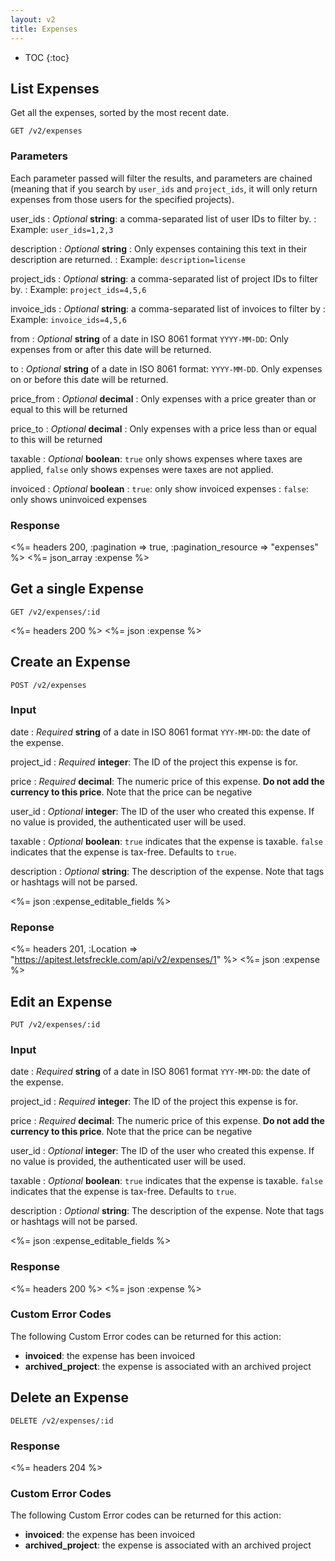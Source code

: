 ```yaml
---
layout: v2
title: Expenses
---
```


* TOC
{:toc}

## List Expenses

Get all the expenses, sorted by the most recent date.

~~~
GET /v2/expenses
~~~

### Parameters

Each parameter passed will filter the results, and parameters are chained (meaning that if you search by `user_ids` and `project_ids`, it will only return expenses from those users for the specified projects).

user_ids
: *Optional* **string**: a comma-separated list of user IDs to filter by.
: Example: `user_ids=1,2,3`

description
: *Optional* **string**
: Only expenses containing this text in their description are returned.
: Example: `description=license`

project_ids
: *Optional* **string**: a comma-separated list of project IDs to filter by.
: Example: `project_ids=4,5,6`

invoice_ids
: *Optional* **string**: a comma-separated list of invoices to filter by
: Example: `invoice_ids=4,5,6`

from
: *Optional* **string** of a date in ISO 8061 format `YYYY-MM-DD`: Only expenses from or after this date will be returned.

to
: *Optional* **string** of a date in ISO 8061 format: `YYYY-MM-DD`. Only expenses on or before this date will be returned.

price_from
: *Optional* **decimal**
: Only expenses with a price greater than or equal to this will be returned

price_to
: *Optional* **decimal**
: Only expenses with a price less than or equal to this will be returned

taxable
: *Optional* **boolean**: `true` only shows expenses where taxes are applied, `false` only shows expenses were taxes are not applied.

invoiced
: *Optional* **boolean**
: `true`: only show invoiced expenses
: `false`: only shows uninvoiced expenses

### Response

<%= headers 200, :pagination => true, :pagination_resource => "expenses" %>
<%= json_array :expense %>

## Get a single Expense

~~~
GET /v2/expenses/:id
~~~

<%= headers 200 %>
<%= json :expense %>

## Create an Expense

~~~
POST /v2/expenses
~~~

### Input

date
: *Required* **string** of a date in ISO 8061 format `YYY-MM-DD`: the date of the expense.

project_id
: *Required* **integer**: The ID of the project this expense is for.

price
: *Required* **decimal**: The numeric price of this expense. **Do not add the currency to this price**. Note that the price can be negative

user_id
: *Optional* **integer**: The ID of the user who created this expense. If no value is provided, the authenticated user will be used.

taxable
: *Optional* **boolean**: `true` indicates that the expense is taxable. `false` indicates that the expense is tax-free. Defaults to `true`.

description
: *Optional* **string**: The description of the expense. Note that tags or hashtags will not be parsed.

<%= json :expense_editable_fields %>

### Reponse

<%= headers 201, :Location => "https://apitest.letsfreckle.com/api/v2/expenses/1" %>
<%= json :expense %>

## Edit an Expense

~~~
PUT /v2/expenses/:id
~~~

### Input

date
: *Required* **string** of a date in ISO 8061 format `YYY-MM-DD`: the date of the expense.

project_id
: *Required* **integer**: The ID of the project this expense is for.

price
: *Required* **decimal**: The numeric price of this expense. **Do not add the currency to this price**. Note that the price can be negative

user_id
: *Optional* **integer**: The ID of the user who created this expense. If no value is provided, the authenticated user will be used.

taxable
: *Optional* **boolean**: `true` indicates that the expense is taxable. `false` indicates that the expense is tax-free. Defaults to `true`.

description
: *Optional* **string**: The description of the expense. Note that tags or hashtags will not be parsed.

<%= json :expense_editable_fields %>

### Response

<%= headers 200 %>
<%= json :expense %>

### Custom Error Codes

The following Custom Error codes can be returned for this action:

* **invoiced**: the expense has been invoiced
* **archived_project**: the expense is associated with an archived project

## Delete an Expense

~~~
DELETE /v2/expenses/:id
~~~

### Response

<%= headers 204 %>

### Custom Error Codes

The following Custom Error codes can be returned for this action:

* **invoiced**: the expense has been invoiced
* **archived_project**: the expense is associated with an archived project